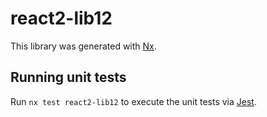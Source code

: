# react2-lib12

This library was generated with [Nx](https://nx.dev).

## Running unit tests

Run `nx test react2-lib12` to execute the unit tests via [Jest](https://jestjs.io).
